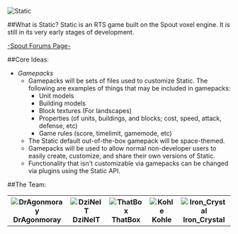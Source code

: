 ![Static](http://i.imgur.com/ExuZJ.png "Static")

##What is Static?
Static is an RTS game built on the Spout voxel engine. It is still in its very early stages of development.

[-Spout Forums Page-](http://forums.spout.org/threads/coregame-static-voxel-based-real-time-strategy-game.3293/)

##Core Ideas:
- _Gamepacks_
    + Gamepacks will be sets of files used to customize Static. The following are examples of things that may be included in gamepacks:
        * Unit models
        * Building models
        * Block textures (For landscapes)
        * Properties (of units, buildings, and blocks; cost, speed, attack, defense, etc)
        * Game rules (score, timelimit, gamemode, etc)
    + The Static default out-of-the-box gamepack will be space-themed.
    + Gamepacks will be used to allow normal non-developer users to easily create, customize, and share their own versions of Static.
    + Functionality that isn't customizable via gamepacks can be changed via plugins using the Static API.

##The Team:
<table>
	<tr>
		<th><img src="http://minotar.net/helm/DrAgonmoray/48" alt="DrAgonmoray" title="DrAgonmoray"/><br/>DrAgonmoray</th>
		<th><img src="https://en.gravatar.com/userimage/33964137/1a88e05eaeb009a4323e3076b309313c.png?size=50" alt="DziNeIT" title="DziNeIT"/><br/>DziNeIT</th>
		<th><img src="http://minotar.net/helm/Thatb0x/48" alt="ThatBox" title="ThatBox"/><br/>ThatBox</th>
		<th><img src="http://minotar.net/helm/minerman4/48" alt="Kohle" title="Kohle"/><br/>Kohle</th>
		<th><img src="http://minotar.net/helm/Herobine/48" alt="Iron_Crystal" title="Iron_Crystal"/><br/>Iron_Crystal</th>
	</tr>
</table>